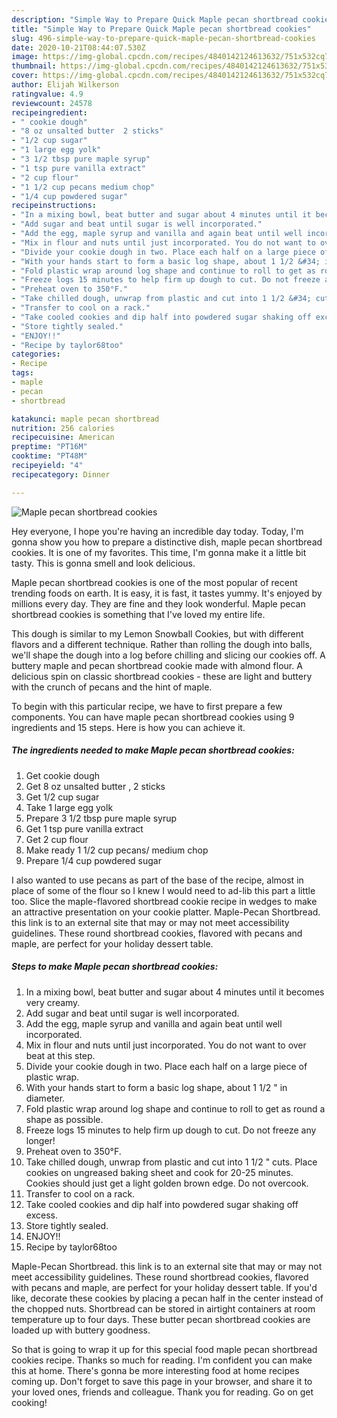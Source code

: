 ```yaml
---
description: "Simple Way to Prepare Quick Maple pecan shortbread cookies"
title: "Simple Way to Prepare Quick Maple pecan shortbread cookies"
slug: 496-simple-way-to-prepare-quick-maple-pecan-shortbread-cookies
date: 2020-10-21T08:44:07.530Z
image: https://img-global.cpcdn.com/recipes/4840142124613632/751x532cq70/maple-pecan-shortbread-cookies-recipe-main-photo.jpg
thumbnail: https://img-global.cpcdn.com/recipes/4840142124613632/751x532cq70/maple-pecan-shortbread-cookies-recipe-main-photo.jpg
cover: https://img-global.cpcdn.com/recipes/4840142124613632/751x532cq70/maple-pecan-shortbread-cookies-recipe-main-photo.jpg
author: Elijah Wilkerson
ratingvalue: 4.9
reviewcount: 24578
recipeingredient:
- " cookie dough"
- "8 oz unsalted butter  2 sticks"
- "1/2 cup sugar"
- "1 large egg yolk"
- "3 1/2 tbsp pure maple syrup"
- "1 tsp pure vanilla extract"
- "2 cup flour"
- "1 1/2 cup pecans medium chop"
- "1/4 cup powdered sugar"
recipeinstructions:
- "In a mixing bowl, beat butter and sugar about 4 minutes until it becomes very creamy."
- "Add sugar and beat until sugar is well incorporated."
- "Add the egg, maple syrup and vanilla and again beat until well incorporated."
- "Mix in flour and nuts until just incorporated. You do not want to over beat at this step."
- "Divide your cookie dough in two. Place each half on a large piece of plastic wrap."
- "With your hands start to form a basic log shape, about 1 1/2 &#34; in diameter."
- "Fold plastic wrap around log shape and continue to roll to get as round a shape as possible."
- "Freeze logs 15 minutes to help firm up dough to cut. Do not freeze any longer!"
- "Preheat oven to 350°F."
- "Take chilled dough, unwrap from plastic and cut into 1 1/2 &#34; cuts. Place cookies on ungreased baking sheet and cook for 20-25 minutes. Cookies should just get a light golden brown edge. Do not overcook."
- "Transfer to cool on a rack."
- "Take cooled cookies and dip half into powdered sugar shaking off excess."
- "Store tightly sealed."
- "ENJOY!!"
- "Recipe by taylor68too"
categories:
- Recipe
tags:
- maple
- pecan
- shortbread

katakunci: maple pecan shortbread 
nutrition: 256 calories
recipecuisine: American
preptime: "PT16M"
cooktime: "PT48M"
recipeyield: "4"
recipecategory: Dinner

---
```



![Maple pecan shortbread cookies](https://img-global.cpcdn.com/recipes/4840142124613632/751x532cq70/maple-pecan-shortbread-cookies-recipe-main-photo.jpg)

Hey everyone, I hope you're having an incredible day today. Today, I'm gonna show you how to prepare a distinctive dish, maple pecan shortbread cookies. It is one of my favorites. This time, I'm gonna make it a little bit tasty. This is gonna smell and look delicious.

Maple pecan shortbread cookies is one of the most popular of recent trending foods on earth. It is easy, it is fast, it tastes yummy. It's enjoyed by millions every day. They are fine and they look wonderful. Maple pecan shortbread cookies is something that I've loved my entire life.

This dough is similar to my Lemon Snowball Cookies, but with different flavors and a different technique. Rather than rolling the dough into balls, we&#39;ll shape the dough into a log before chilling and slicing our cookies off. A buttery maple and pecan shortbread cookie made with almond flour. A delicious spin on classic shortbread cookies - these are light and buttery with the crunch of pecans and the hint of maple.


To begin with this particular recipe, we have to first prepare a few components. You can have maple pecan shortbread cookies using 9 ingredients and 15 steps. Here is how you can achieve it.

<!--inarticleads1-->

##### The ingredients needed to make Maple pecan shortbread cookies:

1. Get  cookie dough
1. Get 8 oz unsalted butter , 2 sticks
1. Get 1/2 cup sugar
1. Take 1 large egg yolk
1. Prepare 3 1/2 tbsp pure maple syrup
1. Get 1 tsp pure vanilla extract
1. Get 2 cup flour
1. Make ready 1 1/2 cup pecans/ medium chop
1. Prepare 1/4 cup powdered sugar


I also wanted to use pecans as part of the base of the recipe, almost in place of some of the flour so I knew I would need to ad-lib this part a little too. Slice the maple-flavored shortbread cookie recipe in wedges to make an attractive presentation on your cookie platter. Maple-Pecan Shortbread. this link is to an external site that may or may not meet accessibility guidelines. These round shortbread cookies, flavored with pecans and maple, are perfect for your holiday dessert table. 

<!--inarticleads2-->

##### Steps to make Maple pecan shortbread cookies:

1. In a mixing bowl, beat butter and sugar about 4 minutes until it becomes very creamy.
1. Add sugar and beat until sugar is well incorporated.
1. Add the egg, maple syrup and vanilla and again beat until well incorporated.
1. Mix in flour and nuts until just incorporated. You do not want to over beat at this step.
1. Divide your cookie dough in two. Place each half on a large piece of plastic wrap.
1. With your hands start to form a basic log shape, about 1 1/2 &#34; in diameter.
1. Fold plastic wrap around log shape and continue to roll to get as round a shape as possible.
1. Freeze logs 15 minutes to help firm up dough to cut. Do not freeze any longer!
1. Preheat oven to 350°F.
1. Take chilled dough, unwrap from plastic and cut into 1 1/2 &#34; cuts. Place cookies on ungreased baking sheet and cook for 20-25 minutes. Cookies should just get a light golden brown edge. Do not overcook.
1. Transfer to cool on a rack.
1. Take cooled cookies and dip half into powdered sugar shaking off excess.
1. Store tightly sealed.
1. ENJOY!!
1. Recipe by taylor68too


Maple-Pecan Shortbread. this link is to an external site that may or may not meet accessibility guidelines. These round shortbread cookies, flavored with pecans and maple, are perfect for your holiday dessert table. If you&#39;d like, decorate these cookies by placing a pecan half in the center instead of the chopped nuts. Shortbread can be stored in airtight containers at room temperature up to four days. These butter pecan shortbread cookies are loaded up with buttery goodness. 

So that is going to wrap it up for this special food maple pecan shortbread cookies recipe. Thanks so much for reading. I'm confident you can make this at home. There's gonna be more interesting food at home recipes coming up. Don't forget to save this page in your browser, and share it to your loved ones, friends and colleague. Thank you for reading. Go on get cooking!
